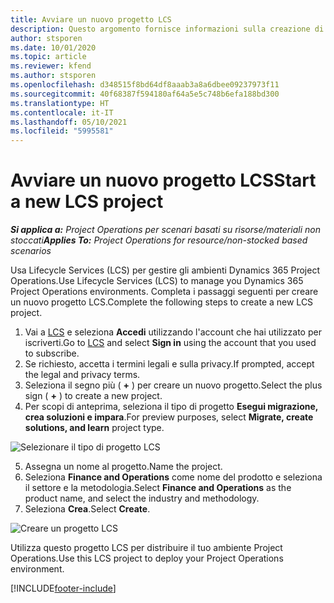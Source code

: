 ```yaml
---
title: Avviare un nuovo progetto LCS
description: Questo argomento fornisce informazioni sulla creazione di un nuovo progetto LCS per l'ambiente Project Operations.
author: stsporen
ms.date: 10/01/2020
ms.topic: article
ms.reviewer: kfend
ms.author: stsporen
ms.openlocfilehash: d348515f8bd64df8aaab3a8a6dbee09237973f11
ms.sourcegitcommit: 40f68387f594180af64a5e5c748b6efa188bd300
ms.translationtype: HT
ms.contentlocale: it-IT
ms.lasthandoff: 05/10/2021
ms.locfileid: "5995581"
---
```

# <a name="start-a-new-lcs-project"></a><span data-ttu-id="7cfd6-103">Avviare un nuovo progetto LCS</span><span class="sxs-lookup"><span data-stu-id="7cfd6-103">Start a new LCS project</span></span>

<span data-ttu-id="7cfd6-104">_**Si applica a:** Project Operations per scenari basati su risorse/materiali non stoccati_</span><span class="sxs-lookup"><span data-stu-id="7cfd6-104">_**Applies To:** Project Operations for resource/non-stocked based scenarios_</span></span>

<span data-ttu-id="7cfd6-105">Usa Lifecycle Services (LCS) per gestire gli ambienti Dynamics 365 Project Operations.</span><span class="sxs-lookup"><span data-stu-id="7cfd6-105">Use Lifecycle Services (LCS) to manage you Dynamics 365 Project Operations environments.</span></span> <span data-ttu-id="7cfd6-106">Completa i passaggi seguenti per creare un nuovo progetto LCS.</span><span class="sxs-lookup"><span data-stu-id="7cfd6-106">Complete the following steps to create a new LCS project.</span></span>

1. <span data-ttu-id="7cfd6-107">Vai a [LCS](https://lcs.dynamics.com/Logon/Index) e seleziona **Accedi** utilizzando l'account che hai utilizzato per iscriverti.</span><span class="sxs-lookup"><span data-stu-id="7cfd6-107">Go to [LCS](https://lcs.dynamics.com/Logon/Index) and select **Sign in** using the account that you used to subscribe.</span></span>
2. <span data-ttu-id="7cfd6-108">Se richiesto, accetta i termini legali e sulla privacy.</span><span class="sxs-lookup"><span data-stu-id="7cfd6-108">If prompted, accept the legal and privacy terms.</span></span>
3. <span data-ttu-id="7cfd6-109">Seleziona il segno più ( **+** ) per creare un nuovo progetto.</span><span class="sxs-lookup"><span data-stu-id="7cfd6-109">Select the plus sign ( **+** ) to create a new project.</span></span>
4. <span data-ttu-id="7cfd6-110">Per scopi di anteprima, seleziona il tipo di progetto **Esegui migrazione, crea soluzioni e impara**.</span><span class="sxs-lookup"><span data-stu-id="7cfd6-110">For preview purposes, select **Migrate, create solutions, and learn** project type.</span></span>

  ![Selezionare il tipo di progetto LCS](./media/create-lcs-1.png)

5. <span data-ttu-id="7cfd6-112">Assegna un nome al progetto.</span><span class="sxs-lookup"><span data-stu-id="7cfd6-112">Name the project.</span></span> 
6. <span data-ttu-id="7cfd6-113">Seleziona **Finance and Operations** come nome del prodotto e seleziona il settore e la metodologia.</span><span class="sxs-lookup"><span data-stu-id="7cfd6-113">Select **Finance and Operations** as the product name, and select the industry and methodology.</span></span> 
7. <span data-ttu-id="7cfd6-114">Seleziona **Crea**.</span><span class="sxs-lookup"><span data-stu-id="7cfd6-114">Select **Create**.</span></span>

![Creare un progetto LCS](./media/create-lcs-2.png)

<span data-ttu-id="7cfd6-116">Utilizza questo progetto LCS per distribuire il tuo ambiente Project Operations.</span><span class="sxs-lookup"><span data-stu-id="7cfd6-116">Use this LCS project to deploy your Project Operations environment.</span></span>



[!INCLUDE[footer-include](../includes/footer-banner.md)]